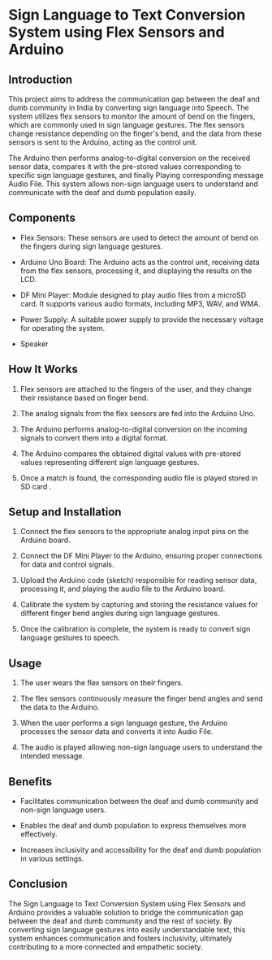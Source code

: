 # Sign Language to Text Conversion System using Flex Sensors and Arduino

## Introduction

This project aims to address the communication gap between the deaf and dumb community in India by converting sign language into Speech. The system utilizes flex sensors to monitor the amount of bend on the fingers, which are commonly used in sign language gestures. The flex sensors change resistance depending on the finger's bend, and the data from these sensors is sent to the Arduino, acting as the control unit.

The Arduino then performs analog-to-digital conversion on the received sensor data, compares it with the pre-stored values corresponding to specific sign language gestures, and finally Playing corresponding message Audio File. This system allows non-sign language users to understand and communicate with the deaf and dumb population easily.

## Components

- Flex Sensors: These sensors are used to detect the amount of bend on the fingers during sign language gestures.

- Arduino Uno Board: The Arduino acts as the control unit, receiving data from the flex sensors, processing it, and displaying the results on the LCD.

- DF Mini Player:  Module designed to play audio files from a microSD card. It supports various audio formats, including MP3, WAV, and WMA. 

- Power Supply: A suitable power supply to provide the necessary voltage for operating the system.

- Speaker

## How It Works

1. Flex sensors are attached to the fingers of the user, and they change their resistance based on finger bend.

2. The analog signals from the flex sensors are fed into the Arduino Uno.

3. The Arduino performs analog-to-digital conversion on the incoming signals to convert them into a digital format.

4. The Arduino compares the obtained digital values with pre-stored values representing different sign language gestures.

5. Once a match is found, the corresponding audio file is played stored in SD card .



## Setup and Installation

1. Connect the flex sensors to the appropriate analog input pins on the Arduino board.

2. Connect the DF Mini Player to the Arduino, ensuring proper connections for data and control signals.

3. Upload the Arduino code (sketch) responsible for reading sensor data, processing it, and playing the audio file to the Arduino board.

4. Calibrate the system by capturing and storing the resistance values for different finger bend angles during sign language gestures.

5. Once the calibration is complete, the system is ready to convert sign language gestures to speech.

## Usage

1. The user wears the flex sensors on their fingers.

2. The flex sensors continuously measure the finger bend angles and send the data to the Arduino.

3. When the user performs a sign language gesture, the Arduino processes the sensor data and converts it into Audio File.

4. The audio is played allowing non-sign language users to understand the intended message.

## Benefits

- Facilitates communication between the deaf and dumb community and non-sign language users.

- Enables the deaf and dumb population to express themselves more effectively.

- Increases inclusivity and accessibility for the deaf and dumb population in various settings.

## Conclusion

The Sign Language to Text Conversion System using Flex Sensors and Arduino provides a valuable solution to bridge the communication gap between the deaf and dumb community and the rest of society. By converting sign language gestures into easily understandable text, this system enhances communication and fosters inclusivity, ultimately contributing to a more connected and empathetic society.
